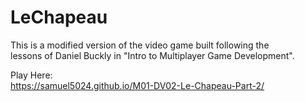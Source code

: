 # LeChapeau  
This is a modified version of the video game built following the  
lessons of Daniel Buckly in "Intro to Multiplayer Game Development".  
  
Play Here:  
https://samuel5024.github.io/M01-DV02-Le-Chapeau-Part-2/
